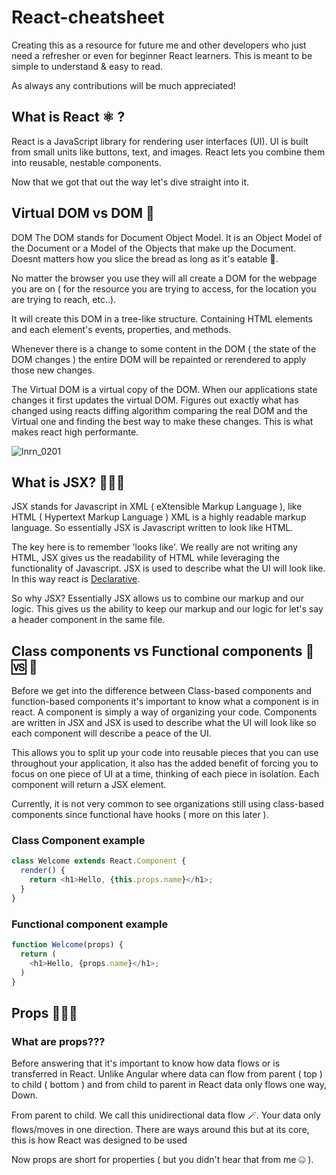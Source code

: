 # React-cheatsheet
Creating this as a resource for future me and other developers who just need a refresher or even for beginner React learners. This is meant to be simple to understand & easy to read.

As always any contributions will be much appreciated!

## What is React ⚛ ? 
React is a JavaScript library for rendering user interfaces (UI). UI is built from small units like buttons, text, and images. React lets you combine them into reusable, nestable components.

Now that we got that out the way let's dive straight into it.

## Virtual DOM vs DOM 📄
DOM The DOM stands for Document Object Model. It is an Object Model of the Document or a Model of the Objects that make up the Document. Doesnt matters how you slice the bread as long as it's eatable 🍞. 

No matter the browser you use they will all create a DOM for the webpage you are on ( for the resource you are trying to access, for the location you are trying to reach, etc..).


It will create this DOM in a tree-like structure. Containing HTML elements and each element's events, properties, and methods.
<!--Todo insirt crappy drawing-->

Whenever there is a change to some content in the DOM ( the state of the DOM changes ) the entire DOM will be repainted or rerendered to apply those new changes.

The Virtual DOM is a virtual copy of the DOM. When our applications state changes it first updates the virtual DOM. Figures out exactly what has changed using reacts diffing algorithm comparing the real DOM and the Virtual one and finding the best way to make these changes. This is what makes react high performante. 



![lnrn_0201](https://github.com/jamalabd/React-cheatsheet/assets/45414121/981c8e90-af0e-4eba-90cc-f256bd9a515d)

## What is JSX? 🙅🏾‍♂️
JSX stands for Javascript in XML ( eXtensible Markup Language ), like HTML ( Hypertext Markup Language ) XML is a highly readable markup language. So essentially JSX is Javascript written to look like HTML.

The key here is to remember 'looks like'. We really are not writing any HTML, JSX gives us the readability of HTML while leveraging the functionality of Javascript. JSX is used to describe what the UI will look like. In this way react is [Declarative](https://alexsidorenko.com/blog/react-is-declarative-what-does-it-mean/).

So why JSX? Essentially JSX allows us to combine our markup and our logic. This gives us the ability to keep our markup and our logic for let's say a header component in the same file. 

## Class components vs Functional components 🎻 🆚 🧮
Before we get into the difference between Class-based components and function-based components it's important to know what a component is in react. 
A component is simply a way of organizing your code. Components are written in JSX and JSX is used to describe what the UI will look like so each component will describe a peace of the UI. 

This allows you to split up your code into reusable pieces that you can use throughout your application, it also has the added benefit of forcing you to focus on one piece of UI at a time, thinking of each piece in isolation. Each component will return a JSX element.

Currently, it is not very common to see organizations still using class-based components since functional have hooks ( more on this later ).

### Class Component example
```javascript
class Welcome extends React.Component {
  render() {
    return <h1>Hello, {this.props.name}</h1>;
  }
}
```
### Functional component example
```javascript
function Welcome(props) {
  return (
    <h1>Hello, {props.name}</h1>;
  )
}
```

## Props 💁🏽‍♂️
### What are props???
Before answering that it's important to know how data flows or is transferred in React. Unlike Angular where data can flow from parent 
( top ) to child ( bottom ) and from child to parent in React data only flows one way, Down.

From parent to child. We call this unidirectional data flow 🪄. Your data only flows/moves in one direction. There are ways around this but at its core, this is how React was designed to be used

Now props are short for properties ( but you didn't hear that from me 🤐 ).
<!-- 
--Todo--
## Hooks
### Use callback 📞
Not going to lie this one had me stumped when it first came out 😅.

use callback is a React Hook that lets you save a function that you have already defined between re-renders -->
